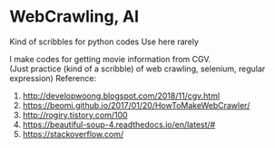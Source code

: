 # WebCrawling, AI

Kind of scribbles for python codes
Use here rarely

I make codes for getting movie information from CGV.  
(Just practice (kind of a scribble) of web crawling, selenium, regular expression) 
  Reference:
  1. http://developwoong.blogspot.com/2018/11/cgv.html
  2. https://beomi.github.io/2017/01/20/HowToMakeWebCrawler/
  3. http://rogiry.tistory.com/100
  4. https://beautiful-soup-4.readthedocs.io/en/latest/#
  5. https://stackoverflow.com/